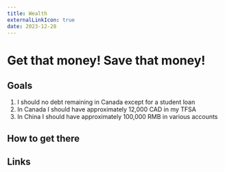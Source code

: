 ```yaml
---
title: Wealth
externalLinkIcon: true
date: 2023-12-28
---
```

# Get that money! Save that money!

## Goals

1. I should no debt remaining in Canada except for a student loan
2. In Canada I should have approximately 12,000 CAD in my TFSA
3. In China I should have approximately 100,000 RMB in various accounts

## How to get there

## Links